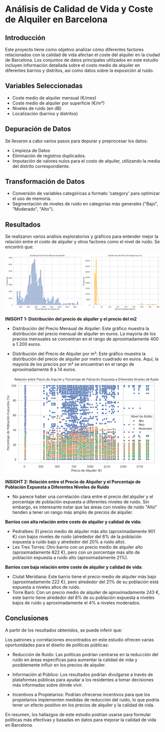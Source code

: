 # Análisis de Calidad de Vida y Coste de Alquiler en Barcelona
## Introducción
Este proyecto tiene como objetivo analizar cómo diferentes factores relacionados con la calidad de vida afectan el coste del alquiler en la ciudad de Barcelona. Los conjuntos de datos principales utilizados en este estudio incluyen información detallada sobre el costo medio de alquiler en diferentes barrios y distritos, así como datos sobre la exposición al ruido.

## Variables Seleccionadas
* Coste medio de alquiler mensual (€/mes)
* Coste medio de alquiler por superficie (€/m²)
* Niveles de ruido (en dB)
* Localización (barrios y distritos)

## Depuración de Datos
Se llevaron a cabo varios pasos para depurar y preprocesar los datos:

* Limpieza de Datos
* Eliminación de registros duplicados.
* Imputación de valores nulos para el costo de alquiler, utilizando la media del distrito correspondiente.

## Transformación de Datos
* Conversión de variables categóricas a formato 'category' para optimizar el uso de memoria.
* Segmentación de niveles de ruido en categorías más generales ("Bajo", "Moderado", "Alto").

## Resultados
Se realizaron varios análisis exploratorios y gráficos para entender mejor la relación entre el costo de alquiler y otros factores como el nivel de ruido. Se encontró que:

![Distribución del Precio Mensual de Alquiler / m2](assets/precio.png)

**INISGHT 1: Distribución del precio de alquiler y el precio del m2**

* Distribución del Precio Mensual de Alquiler: Este gráfico muestra la distribución del precio mensual de alquiler en euros. La mayoría de los precios mensuales se concentran en el rango de aproximadamente 400 a 1.200 euros.

* Distribución del Precio de Alquiler por m²: Este gráfico muestra la distribución del precio de alquiler por metro cuadrado en euros. Aquí, la mayoría de los precios por m² se encuentran en el rango de aproximadamente 8 a 14 euros.
  
![Relación entre Precio de Alquiler y Porcentaje de Población Expuesta a Diferentes Niveles de Ruido](assets/ruido.png)

**INSIGHT 2: Relación entre el Precio de Alquiler y el Porcentaje de Población Expuesta a Diferentes Niveles de Ruido**
* No parece haber una correlación clara entre el precio del alquiler y el porcentaje de población expuesta a diferentes niveles de ruido. Sin embargo, es interesante notar que las áreas con niveles de ruido "Alto" tienden a tener un rango más amplio de precios de alquiler.

**Barrios con alta relación entre coste de alquiler y calidad de vida:**
* Pedralbes: El precio medio de alquiler más alto (aproximadamente 901 €) con bajos niveles de ruido (alrededor del 6% de la población expuesta a ruido bajo y alrededor del 20% a ruido alto).
* Les Tres Torres: Otro barrio con un precio medio de alquiler alto (aproximadamente 822 €), pero con un porcentaje más alto de población expuesta a ruido alto (aproximadamente 21%).

**Barrios con baja relación entre coste de alquiler y calidad de vida:**
* Ciutat Meridiana: Este barrio tiene el precio medio de alquiler más bajo (aproximadamente 222 €), pero alrededor del 21% de su población está expuesta a niveles altos de ruido.
* Torre Baró: Con un precio medio de alquiler de aproximadamente 243 €, este barrio tiene alrededor del 8% de su población expuesta a niveles bajos de ruido y aproximadamente el 4% a niveles moderados.

## Conclusiones
A partir de los resultados obtenidos, se puede inferir que:

Los patrones y correlaciones encontrados en este estudio ofrecen varias oportunidades para el diseño de políticas públicas:

* Reducción de Ruido: Las políticas podrían centrarse en la reducción del ruido en áreas específicas para aumentar la calidad de vida y posiblemente influir en los precios de alquiler.

* Información al Público: Los resultados podrían divulgarse a través de plataformas públicas para ayudar a los residentes a tomar decisiones más informadas sobre dónde vivir.

* Incentivos a Propietarios: Podrían ofrecerse incentivos para que los propietarios implementen medidas de reducción del ruido, lo que podría tener un efecto positivo en los precios de alquiler y la calidad de vida.

En resumen, los hallazgos de este estudio podrían usarse para formular políticas más efectivas y basadas en datos para mejorar la calidad de vida en Barcelona.

